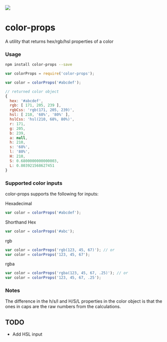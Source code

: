 <img src="https://cloud.githubusercontent.com/assets/940113/26662605/c0652612-464a-11e7-8f33-e1a89cf34840.png"/>

# color-props

A utility that returns hex/rgb/hsl properties of a color

### Usage

```bash
npm install color-props --save
```

```javascript
var colorProps = require('color-props');

var color = colorProps('#abcdef');

// returned color object
{ 
  hex: '#abcdef',
  rgb: [ 171, 205, 239 ],
  rgbCss: 'rgb(171, 205, 239)',
  hsl: [ 210, '68%', '80%' ],
  hslCss: 'hsl(210, 68%, 80%)',
  r: 171,
  g: 205,
  b: 239,
  a: null,
  h: 210,
  s: '68%',
  l: '80%',
  H: 210,
  S: 0.6800000000000003,
  L: 0.803921568627451
}
```

### Supported color inputs

color-props supports the following for inputs:

Hexadecimal

```javascript
var color = colorProps('#abcdef');
```

Shorthand Hex

```javascript
var color = colorProps('#abc');
```

rgb

```javascript
var color = colorProps('rgb(123, 45, 67)'); // or
var color = colorProps('123, 45, 67');
```

rgba

```javascript
var color = colorProps('rgba(123, 45, 67, .25)'); // or
var color = colorProps('123, 45, 67, .25');
```

### Notes
The difference in the h/s/l and H/S/L properties in the color object is that the ones in caps are the raw numbers from the calculations.

## TODO
- Add HSL input
